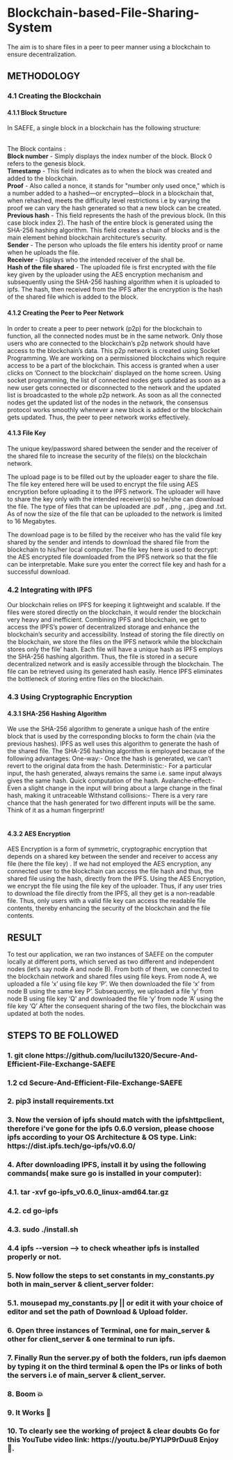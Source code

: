 # Blockchain-based-File-Sharing-System
The aim is to share files in a peer to peer manner using a blockchain to ensure decentralization. 

<h2>METHODOLOGY</h2>

<h3>4.1 Creating the Blockchain</h3>

<h4>4.1.1 Block Structure</h4>
In SAEFE, a single block in a blockchain has the following structure:<br><br>

 
The Block contains : <br>
<b>Block number</b> - Simply displays the index number of the block. Block 0 refers to the genesis block.<br>
<b>Timestamp</b> - This field indicates as to when the block was created and added to the blockchain.  <br>
<b>Proof</b> - Also called a nonce, it stands for "number only used once," which is a number added to a hashed—or encrypted—block in a blockchain that, when rehashed, meets the difficulty level restrictions i.e by varying the proof we can vary the hash generated so that a new block can be created. <br>
<b>Previous hash</b> - This field represents the hash of the previous block. (In this case block index 2). The hash of the entire block is generated using the SHA-256 hashing algorithm. This field creates a chain of blocks and is the main element behind blockchain architecture’s security.<br>
<b>Sender</b> - The person who uploads the file enters his identity proof or name when he uploads the file.<br>
<b>Receiver</b> - Displays who the intended receiver of the shall be.<br>
<b>Hash of the file shared</b> - The uploaded file is first encrypted with the file key given by the uploader using the AES encryption mechanism and subsequently using the SHA-256 hashing algorithm when it is uploaded to ipfs. The hash, then received from the IPFS after the encryption is the hash of the shared file which is added to the block.<br>
 
<h4>4.1.2 Creating the Peer to Peer Network </h4>
In order to create a peer to peer network (p2p) for the blockchain to function, all the connected nodes must be in the same network. Only those users who are connected to the blockchain’s p2p network should have access to the blockchain’s data. This p2p network is created using  Socket Programming. We are working on a permissioned blockchains which require access to be a part of the blockchain. This access is granted when a user clicks on ‘Connect to the blockchain’ displayed on the home screen. Using socket programming, the list of connected nodes gets updated as soon as a new user gets connected or disconnected to the network and the updated list is broadcasted to the whole p2p  network. As soon as all the connected nodes get the updated list of the nodes in the network, the consensus protocol works smoothly whenever a new block is added or the blockchain gets updated. Thus, the peer to peer network works effectively.
 
<h4>4.1.3 File Key</h4>
The unique key/password shared between the sender and the receiver of the shared file to increase the security of the file(s) on the blockchain network.

The upload page is to be filled out by the uploader eager to share the file. The file key entered here will be used to encrypt the file using AES encryption before uploading it to the IPFS network. The uploader will have to share the key only with the intended receiver(s) so he/she can download the file. The type of files that can be uploaded are .pdf , .png , .jpeg and .txt. As of now the size of the file that can be uploaded to the network is limited to 16 Megabytes. 

The download page is to be filled by the receiver who has the valid file key shared by the sender and intends to download the shared file from the blockchain to his/her local computer. The file key here is used to decrypt: the AES encrypted file downloaded from the IPFS network so that the file can be interpretable. Make sure you enter the correct file key and hash for a successful download.
 
<h3>4.2 Integrating with IPFS</h3>
 
Our blockchain relies on IPFS for keeping it lightweight and scalable. If the files were stored directly on the blockchain, it would render the blockchain very heavy and inefficient. Combining IPFS and blockchain, we get to access the IPFS’s power of decentralized storage and enhance the blockchain’s security and accessibility. Instead of storing the file directly on the blockchain, we store the files on the IPFS network while the blockchain stores only the file’ hash. Each file will have a unique hash as IPFS employs the SHA-256 hashing algorithm. Thus, the file is stored in a secure decentralized network and is easily accessible through the blockchain. The file can be retrieved using its generated hash easily. Hence IPFS eliminates the bottleneck of storing entire files on the blockchain.
 
 
<h3>4.3 Using Cryptographic Encryption</h3>
<h4>4.3.1 SHA-256 Hashing Algorithm</h4>

We use the SHA-256 algorithm to generate a unique hash of the entire block that is used by the corresponding blocks to form the chain (via the previous hashes). IPFS as well uses this algorithm to generate the hash of the shared file. The SHA-256 hashing algorithm is employed because of the following advantages:
One-way:- Once the hash is generated, we can’t revert to the original data from the hash.
Deterministic:- For a particular input, the hash generated, always remains the same i.e. same input always gives the same hash.
Quick computation of the hash.
Avalanche-effect:- Even a slight change in the input will bring about a large change in the final hash, making it untraceable
Withstand collisions:- There is a very rare chance that the hash generated for two different inputs will be the same. Think of it as a human fingerprint!<br><br>
<h4>4.3.2 AES Encryption</h4>
AES Encryption is a form of symmetric, cryptographic encryption that depends on a shared key between the sender and receiver to access any file (here the file key) . If we had not employed the AES encryption, any connected user to the blockchain can access the file hash and thus, the shared file using the hash, directly from the IPFS. Using the AES Encryption, we encrypt the file using the file key of the uploader. Thus, if any user tries to download the file directly from the IPFS, all they get is a non-readable file. Thus, only users with a valid file key can access the readable file contents, thereby enhancing the security of the blockchain and the file contents.


<h2>RESULT</h2>

To test our application, we ran two instances of  SAEFE on the computer locally at different ports, which served as two different and independent nodes (let’s say node A and node B). From both of them, we connected to the blockchain network and shared files using file keys.
From node A, we uploaded a file ‘x’ using file key ‘P’. 
We then downloaded the file ‘x’  from node B using the same key P’.
Subsequently, we uploaded a file ‘y’ from node B using file key ‘Q’ and downloaded the file ‘y’ from node ‘A’ using the file key ‘Q’
After the consequent sharing of the two files, the blockchain was updated at both the nodes.


<h2>STEPS TO BE FOLLOWED</h2>
<h3>1. git clone https://github.com/lucilu1320/Secure-And-Efficient-File-Exchange-SAEFE</h3>
<h3>1.2 cd Secure-And-Efficient-File-Exchange-SAEFE</h3>
<h3>2. pip3 install requirements.txt </h3>
<h3>3. Now the version of ipfs should match with the ipfshttpclient, therefore i've gone for the ipfs 0.6.0 version, please choose ipfs according to your OS Architecture & OS type.
Link: https://dist.ipfs.tech/go-ipfs/v0.6.0/ </h3>
<h3>4. After downloading IPFS, install it by using the following commands( make sure go is installed in your computer):</h3>
       <h3>4.1. tar -xvf go-ipfs_v0.6.0_linux-amd64.tar.gz</h3>
       <h3>4.2. cd go-ipfs<h3>
       <h3>4.3. sudo ./install.sh</h3>
       <h3>4.4 ipfs --version --> to check wheather ipfs is installed properly or not.
<h3>5. Now follow the steps to set constants in my_constants.py both in main_server & client_server folder:</h3>
        <h3>5.1. mousepad my_constants.py || or edit it with your choice of editor and set the path of Download & Upload folder.</h3>
<h3>6. Open three instances of Terminal, one for main_server & other for client_server & one terminal to run ipfs.</h3>
<h3>7. Finally Run the server.py of both the folders, run ipfs daemon by typing it on the third terminal & open the IPs or links of both the servers i.e of main_server & client_server.</h3>
<h3>8. Boom 💥 </h3>
<h3> 9. It Works 🚀 </h3>
<h3> 10. To clearly see the working of project & clear doubts Go for this YouTube video link: https://youtu.be/PYlJP9rDuu8 Enjoy 🤡. </h3>
